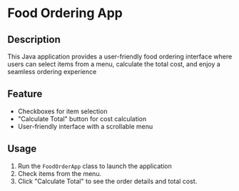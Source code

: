 # Food Ordering App

## Description
This Java application provides a user-friendly food ordering interface where users can select items from a menu, 
calculate the total cost, and enjoy a seamless ordering experience
## Feature
- Checkboxes for item selection
- "Calculate Total" button for cost calculation
- User-friendly interface with a scrollable menu

## Usage
1. Run the `FoodOrderApp` class to launch the application 
2. Check items from the menu.
3. Click "Calculate Total" to see the order details and total cost.

